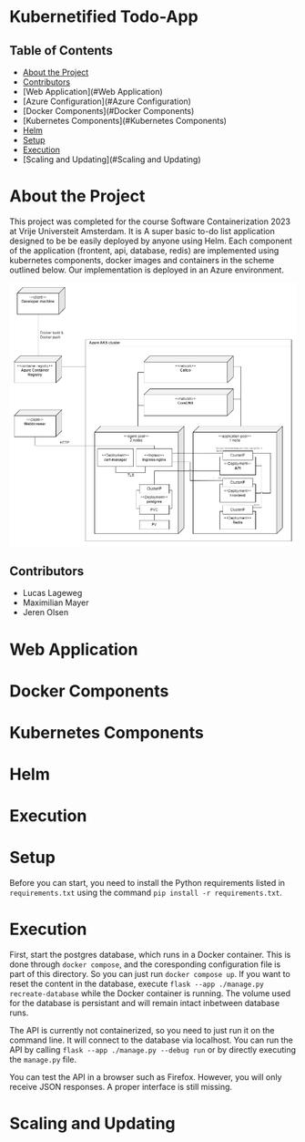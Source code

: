 # Kubernetified Todo-App

## Table of Contents

* [About the Project](#about-the-project)
* [Contributors](#contributors)
* [Web Application](#Web Application)
* [Azure Configuration](#Azure Configuration)
* [Docker Components](#Docker Components)
* [Kubernetes Components](#Kubernetes Components)
* [Helm](#Helm)
* [Setup](#Setup)
* [Execution](#Execution)
* [Scaling and Updating](#Scaling and Updating)

# About the Project
This project was completed for the course Software Containerization 2023 at Vrije Universteit Amsterdam. It is A super basic to-do list application designed to be be easily deployed by anyone using Helm. Each component of the application (frontent, api, database, redis) are implemented using kubernetes components, docker images and containers in the scheme outlined below. Our implementation is deployed in an Azure environment.

![alt text](https://github.com/Xantocx/to-docker/blob/main/misc/Blueprint.png)

<!-- Contributors -->
## Contributors
- Lucas Lageweg
- Maximilian Mayer
- Jeren Olsen

# Web Application

# Docker Components

# Kubernetes Components

# Helm

# Execution

# Setup
Before you can start, you need to install the Python requirements listed in `requirements.txt` using the command `pip install -r requirements.txt`.

# Execution
First, start the postgres database, which runs in a Docker container. This is done through `docker compose`, and the coresponding configuration file is part of this directory. So you can just run `docker compose up`. If you want to reset the content in the database, execute `flask --app ./manage.py recreate-database` while the Docker container is running. The volume used for the database is persistant and will remain intact inbetween database runs.

The API is currently not containerized, so you need to just run it on the command line. It will connect to the database via localhost. You can run the API by calling `flask --app ./manage.py --debug run` or by directly executing the `manage.py` file.

You can test the API in a browser such as Firefox. However, you will only receive JSON responses. A proper interface is still missing.

# Scaling and Updating

